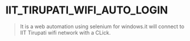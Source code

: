 # IIT_TIRUPATI_WIFI_AUTO_LOGIN

> It is a web automation using selenium for windows.it will connect to IIT Tirupati wifi network with a CLick.

